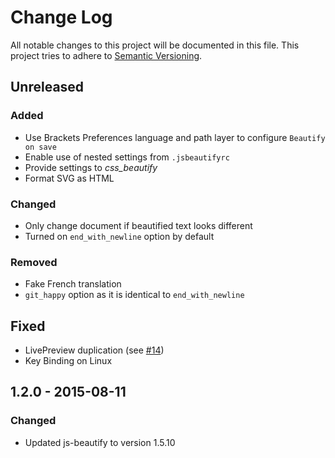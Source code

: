 # Change Log
All notable changes to this project will be documented in this file.
This project tries to adhere to [Semantic Versioning](http://semver.org/).

## Unreleased
### Added
- Use Brackets Preferences language and path layer to configure `Beautify on save`
- Enable use of nested settings from `.jsbeautifyrc`
- Provide settings to *css_beautify*
- Format SVG as HTML

### Changed
- Only change document if beautified text looks different
- Turned on `end_with_newline` option by default

### Removed
- Fake French translation
- `git_happy` option as it is identical to `end_with_newline`

## Fixed
- LivePreview duplication (see [#14](https://github.com/Hirse/brackets-beautify/issues/14))
- Key Binding on Linux


## 1.2.0 - 2015-08-11
### Changed
- Updated js-beautify to version 1.5.10
